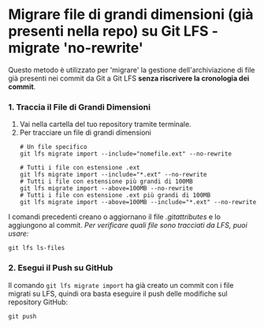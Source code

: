 # Migrare file di grandi dimensioni (già presenti nella repo) su Git LFS - migrate 'no-rewrite'

Questo metodo è utilizzato per 'migrare' la gestione dell'archiviazione di file già presenti nei commit da Git a Git LFS **senza riscrivere la cronologia dei commit**.

### 1. Traccia il File di Grandi Dimensioni
1. Vai nella cartella del tuo repository tramite terminale.
2. Per tracciare un file di grandi dimensioni 
    ```shell
    # Un file specifico
    git lfs migrate import --include="nomefile.ext" --no-rewrite
    
    # Tutti i file con estensione .ext
    git lfs migrate import --include="*.ext" --no-rewrite
    # Tutti i file con estensione più grandi di 100MB
    git lfs migrate import --above=100MB --no-rewrite
    # Tutti i file con estensione .ext più grandi di 100MB
    git lfs migrate import --above=100MB --include="*.ext" --no-rewrite
    ```


  I comandi precedenti creano o aggiornano il file *.gitattributes* e lo aggiungono al commit.
  *Per verificare quali file sono tracciati da LFS, puoi usare:*
  ``` shell
  git lfs ls-files
```

### 2.  Esegui il Push su GitHub
Il comando `git lfs migrate import` ha già creato un commit con i file migrati su LFS, quindi ora basta eseguire il push delle modifiche sul repository GitHub:
  ```shell
  git push
  ```

